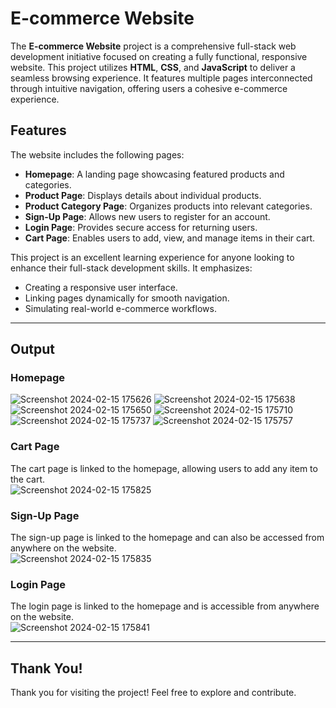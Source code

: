 # E-commerce Website

The **E-commerce Website** project is a comprehensive full-stack web development initiative focused on creating a fully functional, responsive website. This project utilizes **HTML**, **CSS**, and **JavaScript** to deliver a seamless browsing experience. It features multiple pages interconnected through intuitive navigation, offering users a cohesive e-commerce experience.

## Features
The website includes the following pages:
- **Homepage**: A landing page showcasing featured products and categories.
- **Product Page**: Displays details about individual products.
- **Product Category Page**: Organizes products into relevant categories.
- **Sign-Up Page**: Allows new users to register for an account.
- **Login Page**: Provides secure access for returning users.
- **Cart Page**: Enables users to add, view, and manage items in their cart.

This project is an excellent learning experience for anyone looking to enhance their full-stack development skills. It emphasizes:
- Creating a responsive user interface.
- Linking pages dynamically for smooth navigation.
- Simulating real-world e-commerce workflows.

---

## Output

### Homepage
![Screenshot 2024-02-15 175626](https://github.com/shashi981/E-commerce-Website/assets/134778655/0961d84b-8f52-4141-9b7c-5ca624534c7b)
![Screenshot 2024-02-15 175638](https://github.com/shashi981/E-commerce-Website/assets/134778655/32e680a1-5fb6-4fff-a7aa-b31e2441242e)
![Screenshot 2024-02-15 175650](https://github.com/shashi981/E-commerce-Website/assets/134778655/4eb1e4fe-f26a-4484-869e-700206ae527d)
![Screenshot 2024-02-15 175710](https://github.com/shashi981/E-commerce-Website/assets/134778655/f4c3ed1b-b8c5-4822-8773-15e7d0d4ac58)
![Screenshot 2024-02-15 175737](https://github.com/shashi981/E-commerce-Website/assets/134778655/d54c0d40-71e7-459d-b409-62bf9e375e88)
![Screenshot 2024-02-15 175757](https://github.com/shashi981/E-commerce-Website/assets/134778655/4ab963d2-58fc-4607-a942-9f7c0b1f3550)

### Cart Page
The cart page is linked to the homepage, allowing users to add any item to the cart.  
![Screenshot 2024-02-15 175825](https://github.com/shashi981/E-commerce-Website/assets/134778655/17b89ad3-9328-40d7-98b2-784d78038bde)

### Sign-Up Page
The sign-up page is linked to the homepage and can also be accessed from anywhere on the website.  
![Screenshot 2024-02-15 175835](https://github.com/shashi981/E-commerce-Website/assets/134778655/f2c8d28f-011f-4f7a-9fe5-aed41a0ccac4)

### Login Page
The login page is linked to the homepage and is accessible from anywhere on the website.  
![Screenshot 2024-02-15 175841](https://github.com/shashi981/E-commerce-Website/assets/134778655/c0e207f3-6e53-4e2b-9749-9ce095f72502)

---

## Thank You!
Thank you for visiting the project! Feel free to explore and contribute.
